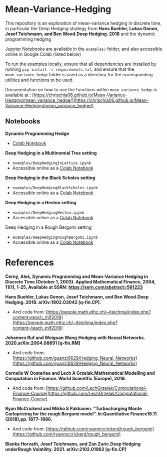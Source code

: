 # Mean-Variance-Hedging

This repository is an exploration of mean-variance hedging in discrete time, in particular the Deep Hedging strategy from **Hans Buehler, Lukas Gonon, Josef Teichmann, and Ben Wood.Deep Hedging. 2018** and the dynamic programming hedging

Jupyter Notebooks are available in the `examples/` folder, and also accessible online in Google Colab (listed below)

To run the examples locally, ensure that all dependencies are installed by running `pip install -r requirements.txt`, and ensure that the `mean_variance_hedge` folder is used as a directory for the corresponding utilities and functions to be used.

Documentation on how to use the functions within `mean_variance_hedge` is available at : [https://chrischia06.github.io/Mean-Variance-Hedging/mean_variance_hedge/](https://chrischia06.github.io/Mean-Variance-Hedging/mean_variance_hedge/)

## Notebooks

**Dynamic Programming Hedge**

+ [Colab Notebook](https://colab.research.google.com/drive/1yptQ4xmVzUhSarbbfh5Y80FR4h7MM-Ki)

**Deep Hedging in a Multinomial Tree setting**

+ `examples/DeepHedgingInLattice.ipynb`
+ Accessible online as a [Colab Notebook](https://colab.research.google.com/drive/1Zzc0BUcjt9Pxa7Z-5JiGx5GMklAg9WZB?usp=sharing)

**Deep Hedging in the Black Scholes setting**

+ `examples/DeepHedgingBlackScholes.ipynb`
+ Accessible online as a [Colab Notebook](https://colab.research.google.com/drive/1lZ8z5FykDG1NrvasHGuIzKUQMAhKLJRi?usp=sharing)

**Deep Hedging in a Heston setting**

+ `examples/DeepHedgingHeston.ipynb`
+ Accessible online as a [Colab Notebook](https://colab.research.google.com/drive/1gXxhLxgPOYiHEaS2v3NWCe9F67hkwXQl?usp=sharing)

Deep Hedging in a Rough Bergomi setting

+ `examples/DeepHedgingRoughBergomi.ipynb`
+ Accessible online as a [Colab Notebook](https://colab.research.google.com/drive/1XOHOhD9BQUe_70cUlKk_dRetejWGgxL9?usp=sharing)


# References

**Černý, Aleš, Dynamic Programming and Mean-Variance Hedging in Discrete Time (October 1, 2003). Applied Mathematical Finance, 2004, 11(1), 1-25, Available at SSRN: https://ssrn.com/abstract=561223**

**Hans Buehler, Lukas Gonon, Josef Teichmann, and Ben Wood.Deep Hedging. 2018. arXiv:1802.03042 [q-fin.CP].**

+ And code from: [https://people.math.ethz.ch/~jteichma/index.php?content=teach_mlf2019](https://people.math.ethz.ch/~jteichma/index.php?content=teach_mlf2019)

**Johannes  Ruf  and  Weiguan  Wang.Hedging  with  Neural  Networks.  2020.arXiv:2004.08891 [q-fin.RM]**

+ And code from: [https://github.com/guanzi0629/Hedging_Neural_Networks](https://github.com/guanzi0629/Hedging_Neural_Networks)

**Cornelis  W  Oosterlee  and  Lech  A  Grzelak.Mathematical  Modelling  and Computation in Finance. World Scientific (Europe), 2019.**

+ And code from: [https://github.com/LechGrzelak/Computational-Finance-Course](https://github.com/LechGrzelak/Computational-Finance-Course)

**Ryan  McCrickerd  and  Mikko  S  Pakkanen.  “Turbocharging  Monte  Carlopricing for the rough Bergomi model”. In:Quantitative Finance18.11 (2018),pp. 1877–1886.**

+ And code from: [https://github.com/ryanmccrickerd/rough_bergomi](https://github.com/ryanmccrickerd/rough_bergomi)

**Blanka  Horvath,  Josef  Teichmann,  and  Zan  Zuric.Deep  Hedging  underRough Volatility. 2021. arXiv:2102.01962 [q-fin.CP]**

